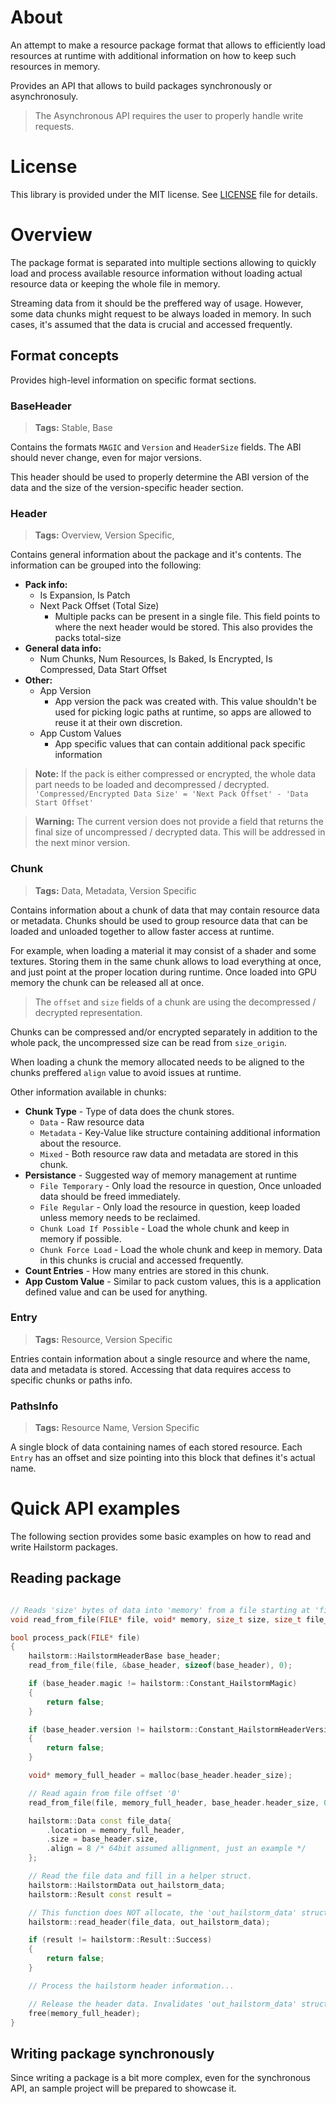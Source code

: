 # About

An attempt to make a resource package format that allows to efficiently load resources at runtime with additional information on how to keep such resources in memory.

Provides an API that allows to build packages synchronously or asynchronosuly.
> The Asynchronous API requires the user to properly handle write requests.

# License

This library is provided under the MIT license.
See [LICENSE](/LICENSE) file for details.

# Overview

The package format is separated into multiple sections allowing to quickly load and process available resource information without loading actual resource data or keeping the whole file in memory.

Streaming data from it should be the preffered way of usage. However, some data chunks might request to be always loaded in memory. In such cases, it's assumed that the data is crucial and accessed frequently.

## Format concepts

Provides high-level information on specific format sections.

### BaseHeader
> **Tags:** Stable, Base

Contains the formats `MAGIC` and `Version` and `HeaderSize` fields. The ABI should never change, even for major versions.

This header should be used to properly determine the ABI version of the data and the size of the version-specific header section.

### Header
> **Tags:** Overview, Version Specific,

Contains general information about the package and it's contents. The information can be grouped into the following:
* __Pack info:__
  * Is Expansion, Is Patch
  * Next Pack Offset (Total Size)
    * Multiple packs can be present in a single file. This field points to where the next header would be stored. This also provides the packs total-size
* __General data info:__
  * Num Chunks, Num Resources, Is Baked, Is Encrypted, Is Compressed, Data Start Offset
* __Other:__
  * App Version
    * App version the pack was created with. This value shouldn't be used for picking logic paths at runtime, so apps are allowed to reuse it at their own discretion.
  * App Custom Values
    * App specific values that can contain additional pack specific information

> **Note:** If the pack is either compressed or encrypted, the whole data part needs to be loaded and decompressed / decrypted. `'Compressed/Encrypted Data Size' = 'Next Pack Offset' - 'Data Start Offset'`

> **Warning:** The current version does not provide a field that returns the final size of uncompressed / decrypted data. This will be addressed in the next minor version.

### Chunk
> **Tags:** Data, Metadata, Version Specific

Contains information about a chunk of data that may contain resource data or metadata. Chunks should be used to group resource data that can be loaded and unloaded together to allow faster access at runtime.

For example, when loading a material it may consist of a shader and some textures. Storing them in the same chunk allows to load everything at once, and just point at the proper location during runtime. Once loaded into GPU memory the chunk can be released all at once.

> The `offset` and `size` fields of a chunk are using the decompressed / decrypted representation.

Chunks can be compressed and/or encrypted separately in addition to the whole pack, the uncompressed size can be read from `size_origin`.

When loading a chunk the memory allocated needs to be aligned to the chunks preffered `align` value to avoid issues at runtime.

Other information available in chunks:
* __Chunk Type__ - Type of data does the chunk stores.
  * `Data` - Raw resource data
  * `Metadata` - Key-Value like structure containing additional information about the resource.
  * `Mixed` - Both resource raw data and metadata are stored in this chunk.
* __Persistance__ - Suggested way of memory management at runtime
  * `File Temporary` - Only load the resource in question, Once unloaded data should be freed immediately.
  * `File Regular` - Only load the resource in question, keep loaded unless memory needs to be reclaimed.
  * `Chunk Load If Possible` - Load the whole chunk and keep in memory if possible.
  * `Chunk Force Load` - Load the whole chunk and keep in memory. Data in this chunks is crucial and accessed frequently.
* __Count Entries__ - How many entries are stored in this chunk.
* __App Custom Value__ - Similar to pack custom values, this is a application defined value and can be used for anything.

### Entry
> **Tags:** Resource, Version Specific

Entries contain information about a single resource and where the name, data and metadata is stored. Accessing that data requires access to specific chunks or paths info.

### PathsInfo
> **Tags:** Resource Name, Version Specific

A single block of data containing names of each stored resource. Each `Entry` has an offset and size pointing into this block that defines it's actual name.

# Quick API examples

The following section provides some basic examples on how to read and write Hailstorm packages.

## Reading package

```cpp

// Reads 'size' bytes of data into 'memory' from a file starting at 'file_offset'.
void read_from_file(FILE* file, void* memory, size_t size, size_t file_offset) { ... }

bool process_pack(FILE* file)
{
    hailstorm::HailstormHeaderBase base_header;
    read_from_file(file, &base_header, sizeof(base_header), 0);

    if (base_header.magic != hailstorm::Constant_HailstormMagic)
    {
        return false;
    }

    if (base_header.version != hailstorm::Constant_HailstormHeaderVersionV0)
    {
        return false;
    }

    void* memory_full_header = malloc(base_header.header_size);

    // Read again from file offset '0'
    read_from_file(file, memory_full_header, base_header.header_size, 0);

    hailstorm::Data const file_data{
        .location = memory_full_header,
        .size = base_header.size,
        .align = 8 /* 64bit assumed allignment, just an example */
    };

    // Read the file data and fill in a helper struct.
    hailstorm::HailstormData out_hailstorm_data;
    hailstorm::Result const result =

    // This function does NOT allocate, the 'out_hailstorm_data' struct is only valid as long as the backing memory 'file_data' is not released.
    hailstorm::read_header(file_data, out_hailstorm_data);

    if (result != hailstorm::Result::Success)
    {
        return false;
    }

    // Process the hailstorm header information...

    // Release the header data. Invalidates 'out_hailstorm_data' struct.
    free(memory_full_header);
}
```

## Writing package synchronously

Since writing a package is a bit more complex, even for the synchronous API, an sample project will be prepared to showcase it.
